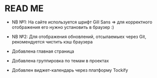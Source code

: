 # READ ME

- NB №1: На сайте используется шрифт Gill Sans => для корректного отображения его нужно установить в браузер :)
- NB №2: Для отображения обновлений, отсылаемыех через Git, рекомендуется чистить кэш браузера 

- Добавлена главная страница
- Добавлена группировка по темам в проектах
- Добавлен виджет-календарь через платформу Tockify

